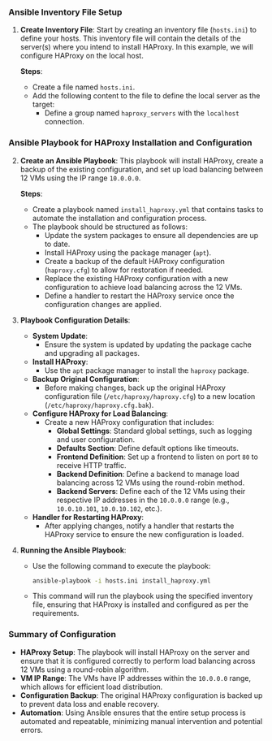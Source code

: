 
### **Ansible Inventory File Setup**

1. **Create Inventory File**: Start by creating an inventory file (`hosts.ini`) to define your hosts. This inventory file will contain the details of the server(s) where you intend to install HAProxy. In this example, we will configure HAProxy on the local host.
    
    **Steps**:
    
    * Create a file named `hosts.ini`.
    * Add the following content to the file to define the local server as the target:
        * Define a group named `haproxy_servers` with the `localhost` connection.

### **Ansible Playbook for HAProxy Installation and Configuration**

2. **Create an Ansible Playbook**: This playbook will install HAProxy, create a backup of the existing configuration, and set up load balancing between 12 VMs using the IP range `10.0.0.0`.
    
    **Steps**:
    
    * Create a playbook named `install_haproxy.yml` that contains tasks to automate the installation and configuration process.
    * The playbook should be structured as follows:
        * Update the system packages to ensure all dependencies are up to date.
        * Install HAProxy using the package manager (`apt`).
        * Create a backup of the default HAProxy configuration (`haproxy.cfg`) to allow for restoration if needed.
        * Replace the existing HAProxy configuration with a new configuration to achieve load balancing across the 12 VMs.
        * Define a handler to restart the HAProxy service once the configuration changes are applied.
3. **Playbook Configuration Details**:
    
    * **System Update**:
        * Ensure the system is updated by updating the package cache and upgrading all packages.
    * **Install HAProxy**:
        * Use the `apt` package manager to install the `haproxy` package.
    * **Backup Original Configuration**:
        * Before making changes, back up the original HAProxy configuration file (`/etc/haproxy/haproxy.cfg`) to a new location (`/etc/haproxy/haproxy.cfg.bak`).
    * **Configure HAProxy for Load Balancing**:
        * Create a new HAProxy configuration that includes:
            * **Global Settings**: Standard global settings, such as logging and user configuration.
            * **Defaults Section**: Define default options like timeouts.
            * **Frontend Definition**: Set up a frontend to listen on port `80` to receive HTTP traffic.
            * **Backend Definition**: Define a backend to manage load balancing across 12 VMs using the round-robin method.
            * **Backend Servers**: Define each of the 12 VMs using their respective IP addresses in the `10.0.0.0` range (e.g., `10.0.10.101`, `10.0.10.102`, etc.).
    * **Handler for Restarting HAProxy**:
        * After applying changes, notify a handler that restarts the HAProxy service to ensure the new configuration is loaded.
4. **Running the Ansible Playbook**:
    
    * Use the following command to execute the playbook:
        
        ```bash
        ansible-playbook -i hosts.ini install_haproxy.yml
        ```
        
    * This command will run the playbook using the specified inventory file, ensuring that HAProxy is installed and configured as per the requirements.

### **Summary of Configuration**

* **HAProxy Setup**: The playbook will install HAProxy on the server and ensure that it is configured correctly to perform load balancing across 12 VMs using a round-robin algorithm.
* **VM IP Range**: The VMs have IP addresses within the `10.0.0.0` range, which allows for efficient load distribution.
* **Configuration Backup**: The original HAProxy configuration is backed up to prevent data loss and enable recovery.
* **Automation**: Using Ansible ensures that the entire setup process is automated and repeatable, minimizing manual intervention and potential errors.